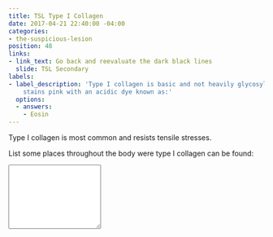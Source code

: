 ```yaml
---
title: TSL Type I Collagen
date: 2017-04-21 22:40:00 -04:00
categories:
- the-suspicious-lesion
position: 48
links:
- link_text: Go back and reevaluate the dark black lines
  slide: TSL Secondary
labels:
- label_description: 'Type I collagen is basic and not heavily glycosylated, thus
    stains pink with an acidic dye known as:'
  options:
  - answers:
    - Eosin
---
```


Type I collagen is most common and resists tensile stresses.

List some places throughout the body were type I collagen can be found:

<div class="form-group"><textarea class="form-control" rows="8"></textarea></div>

